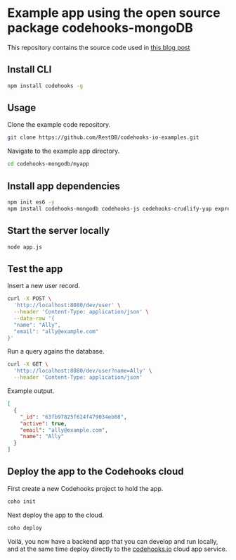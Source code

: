# Example app using the open source package codehooks-mongoDB

This repository contains the source code used in [this blog post](https://codehooks.io/blog/build-great-backend-apps-with-open-source-package-codehooks-mongodb)

## Install CLI
```bash
npm install codehooks -g
```

## Usage

Clone the example code repository.
```bash
git clone https://github.com/RestDB/codehooks-io-examples.git
```

Navigate to the example app directory.

```bash
cd codehooks-mongodb/myapp
```

## Install app dependencies

```bash
npm init es6 -y
npm install codehooks-mongodb codehooks-js codehooks-crudlify-yup express body-parser mongodb debug yup --save
```

## Start the server locally

```bash
node app.js
```

## Test the app

Insert a new user record.

```bash
curl -X POST \
  'http://localhost:8080/dev/user' \
  --header 'Content-Type: application/json' \
  --data-raw '{
  "name": "Ally",
  "email": "ally@example.com"
}'
```

Run a query agains the database.

```bash
curl -X GET \
  'http://localhost:8080/dev/user?name=Ally' \
  --header 'Content-Type: application/json' 
```

Example output.

```json
[
  {
    "_id": "63fb97825f624f479034eb08",
    "active": true,
    "email": "ally@example.com",
    "name": "Ally"
  }
]
```

## Deploy the app to the Codehooks cloud

First create a new Codehooks project to hold the app.
```bash
coho init
```

Next deploy the app to the cloud.

```bash
coho deploy
```

Voilá, you now have a backend app that you can develop and run locally, and at the same time deploy directly to the [codehooks.io](https://codehooks.io) cloud app service.

